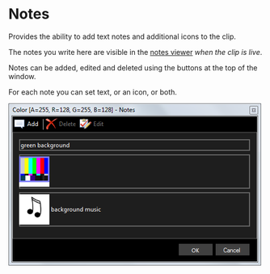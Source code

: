 # Notes

Provides the ability to add text notes and additional icons to the clip.

The notes you write here are visible in the [notes viewer](../toolbar/notes.md) *when the clip is live*.

Notes can be added, edited and deleted using the buttons at the top of the window.

For each note you can set text, or an icon, or both.

![](../../images/notes-create.png)